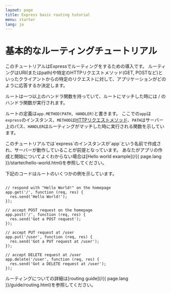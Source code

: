 ```yaml
---
layout: page
title: Express basic routing tutorial
menu: starter
lang: ja
---
```


# 基本的なルーティングチュートリアル

このチュートリアルはExpressでルーティングをするための導入です。
ルーティングはURI(またはpath)や特定のHTTPリクエストメソッド(GET, POSTなど)といったクライアントからの特定のリクエストに対して、アプリケーションがどのように応答するか決定します。

ルートは一つ以上のハンドラ関数を持っていて、ルートにマッチした時には / のハンドラ関数が実行されます。

ルートの定義は`app.METHOD(PATH, HANDLER)`と書きます。
ここでの`app`は`express`のインスタンス、`METHOD`は[HTTPリクエストメソッド](http://en.wikipedia.org/wiki/Hypertext_Transfer_Protocol)、`PATH`はサーバー上のパス、`HANDLER`はルーティングがマッチした時に実行される関数を示しています。

<div class="doc-box doc-notice" markdown="1">
このチュートリアルでは`express`のインスタンスが`app`という名前で作成され、サーバーが動作していることが前提となっています。
あなたがアプリの作成と開始についてよくわからない場合は[Hello world example](/{{ page.lang }}/starter/hello-world.html)を参照してください。
</div>

下記のコードはルートのいくつかの例を示しています。

<pre><code class="language-javascript" translate="no">
// respond with "Hello World!" on the homepage
app.get('/', function (req, res) {
  res.send('Hello World!');
});

// accept POST request on the homepage
app.post('/', function (req, res) {
  res.send('Got a POST request');
});

// accept PUT request at /user
app.put('/user', function (req, res) {
  res.send('Got a PUT request at /user');
});

// accept DELETE request at /user
app.delete('/user', function (req, res) {
  res.send('Got a DELETE request at /user');
});
</code></pre>

ルーティングについての詳細は[routing guide](/{{ page.lang }}/guide/routing.html)を参照してください。
